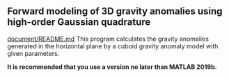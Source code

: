 ## Forward modeling of 3D gravity anomalies using high-order Gaussian quadrature

[document/README.md](中文)
This program calculates the gravity anomalies generated in the horizontal plane by a cuboid gravity anomaly model with given parameters.

**It is recommended that you use a version no later than MATLAB 2019b.**
